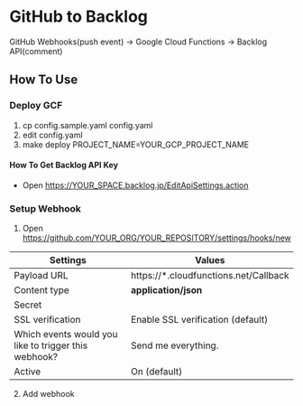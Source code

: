# GitHub to Backlog

GitHub Webhooks(push event) -> Google Cloud Functions -> Backlog API(comment)

## How To Use

### Deploy GCF

1. cp config.sample.yaml config.yaml
2. edit config.yaml
3. make deploy PROJECT_NAME=YOUR_GCP_PROJECT_NAME

#### How To Get Backlog API Key

- Open https://YOUR_SPACE.backlog.jp/EditApiSettings.action

### Setup Webhook

1. Open https://github.com/YOUR_ORG/YOUR_REPOSITORY/settings/hooks/new

|Settings|Values|
----|----
|Payload URL|https://*.cloudfunctions.net/Callback|
|Content type|**application/json**|
|Secret||
|SSL verification|Enable SSL verification (default)|
|Which events would you like to trigger this webhook?	|Send me everything.|
|Active|On (default)|

2. Add webhook
